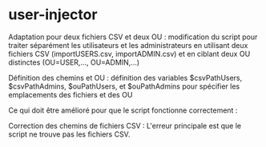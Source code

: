 # user-injector
Adaptation pour deux fichiers CSV et deux OU : 
modification du script pour traiter séparément les utilisateurs et les administrateurs en utilisant deux fichiers CSV (importUSERS.csv, importADMIN.csv) et en ciblant deux OU distinctes (OU=USER,..., OU=ADMIN,...)

Définition des chemins et OU : 
définition des variables $csvPathUsers, $csvPathAdmins, $ouPathUsers, et $ouPathAdmins pour spécifier les emplacements des fichiers et des OU

Ce qui doit être amélioré pour que le script fonctionne correctement :

Correction des chemins de fichiers CSV : L'erreur principale est que le script ne trouve pas les fichiers CSV.
